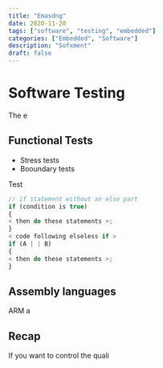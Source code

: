 ```yaml
---
title: "Emasdng"
date: 2020-11-20
tags: ["software", "testing", "embedded"]
categories: ["Embedded", "Software"]
description: "Sofxment"
draft: false
---
```


# Software Testing

The e 


## Functional Tests

* Stress tests
* Booundary tests


Test

```javascript
// if statement without an else part
if (condition is true)
{
< then do these statements >;
}
< code following elseless if >
if (A | | B)
{
< then do these statements >;
}
```

## Assembly languages
ARM a

## Recap

If you want to control the quali

